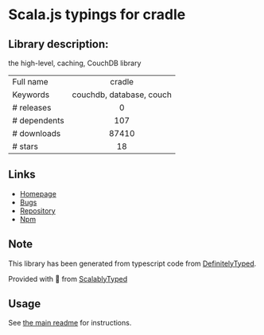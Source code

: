 
# Scala.js typings for cradle


## Library description:
the high-level, caching, CouchDB library

|                    |                 |
| ------------------ | :-------------: |
| Full name          | cradle |
| Keywords           | couchdb, database, couch |
| # releases         | 0 |
| # dependents       | 107 |
| # downloads        | 87410 |
| # stars            | 18 |

## Links
- [Homepage](https://github.com/flatiron/cradle#readme)
- [Bugs](https://github.com/flatiron/cradle/issues)
- [Repository](https://github.com/flatiron/cradle)
- [Npm](https://www.npmjs.com/package/cradle)
    


## Note
This library has been generated from typescript code from [DefinitelyTyped](https://definitelytyped.org).

Provided with :purple_heart: from [ScalablyTyped](https://github.com/oyvindberg/ScalablyTyped)

## Usage
See [the main readme](../../readme.md) for instructions.


